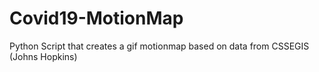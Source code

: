 # Covid19-MotionMap
Python Script that creates a gif motionmap based on data from CSSEGIS (Johns Hopkins) 
